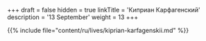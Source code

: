 +++
draft = false
hidden = true
linkTitle = 'Киприан Карфагенский'
description = '13 September'
weight = 13
+++

{{% include file="content/ru/lives/kiprian-karfagenskii.md" %}}
